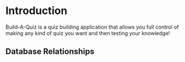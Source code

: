 # Introduction

Build-A-Quiz is a quiz building application that allows you full control of making any kind of quiz you want and then testing your knowledge! 

## Database Relationships

